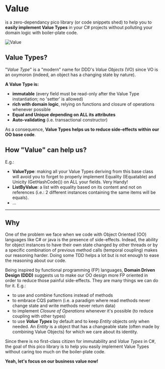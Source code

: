 # Value

is a zero-dependancy pico library (or code snippets shed) to help you to __easily implement Value Types__ in your C# projects without polluting your domain logic with boiler-plate code.

![Value](https://github.com/tpierrain/Value/blob/master/Value-small.jpg?raw=true)

## Value Types?
"*Value Type*" is a "modern" name for DDD's *Value Objects* (VO) since VO is an oxymoron (indeed, an object has a changing state by nature).

__A Value Type is:__
 - __immutable__ (every field must be read-only after the Value Type instantiation; no 'setter' is allowed)
 - __rich with domain logic__, relying on functions and closure of operations whenever possible
 - __Equal and Unique depending on ALL its attributes__
 - __Auto-validating__ (i.e. transactional constructor)

As a consequence, __Value Types helps us to reduce side-effects within our OO base code__.


## How "Value" can help us?

E.g.: 

 - __ValueType<T>__: making all your Value Types deriving from this base class will avoid you to forget to properly implement Equality (IEquatable) and Unicity (GetHashCode()) on ALL your fields. Very Handy!
 - __ListByValue<T>__: a list with equality based on its content and not on references (i.e.: 2 different instances containing the same items will be equals).
 - ...

---

## Why

One of the problem we face when we code with Object Oriented (OO) languages like C# or java is the presence of side-effects. Indead, the ability for object instances to have their own state changed by other threads or by a specific combination of previous method calls (temporal coupling) makes our reasoning harder. Doing some TDD helps a lot but is not enough to ease the reasoning about our code. 

Being inspired by functional programming (FP) languages, __Domain Driven Design (DDD)__ suggests us to make our OO design more FP oriented in order to reduce those painful side-effects. They are many things we can do for it. E.g.: 
 - to use and combine functions instead of methods
 - to embrace CQS pattern (i.e. a paradigm where read methods never change state and write methods never return data)
 - to implement *Closure of Operations* whenever it's possible (to reduce coupling with other types)
 - to use __*Value Types*__ by default and to keep *Entity* objects only when needed. An *Entity* is a object that has a changeable state (often made by combining Value Objects) for which we care about its identity.

Since there is no first-class citizen for immutability and *Value Types* in C#, the goal of this pico library is to help you easily implement Value Types without caring too much on the boiler-plate code. 

__Yeah, let's focus on our business value now!__


 
 
